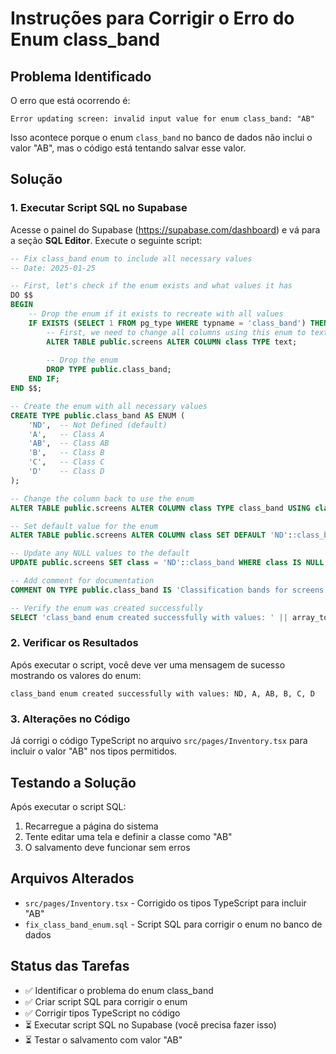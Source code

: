 # Instruções para Corrigir o Erro do Enum class_band

## Problema Identificado
O erro que está ocorrendo é:
```
Error updating screen: invalid input value for enum class_band: "AB"
```

Isso acontece porque o enum `class_band` no banco de dados não inclui o valor "AB", mas o código está tentando salvar esse valor.

## Solução

### 1. Executar Script SQL no Supabase

Acesse o painel do Supabase (https://supabase.com/dashboard) e vá para a seção **SQL Editor**. Execute o seguinte script:

```sql
-- Fix class_band enum to include all necessary values
-- Date: 2025-01-25

-- First, let's check if the enum exists and what values it has
DO $$
BEGIN
    -- Drop the enum if it exists to recreate with all values
    IF EXISTS (SELECT 1 FROM pg_type WHERE typname = 'class_band') THEN
        -- First, we need to change all columns using this enum to text temporarily
        ALTER TABLE public.screens ALTER COLUMN class TYPE text;
        
        -- Drop the enum
        DROP TYPE public.class_band;
    END IF;
END $$;

-- Create the enum with all necessary values
CREATE TYPE public.class_band AS ENUM (
    'ND',  -- Not Defined (default)
    'A',   -- Class A
    'AB',  -- Class AB  
    'B',   -- Class B
    'C',   -- Class C
    'D'    -- Class D
);

-- Change the column back to use the enum
ALTER TABLE public.screens ALTER COLUMN class TYPE class_band USING class::class_band;

-- Set default value for the enum
ALTER TABLE public.screens ALTER COLUMN class SET DEFAULT 'ND'::class_band;

-- Update any NULL values to the default
UPDATE public.screens SET class = 'ND'::class_band WHERE class IS NULL;

-- Add comment for documentation
COMMENT ON TYPE public.class_band IS 'Classification bands for screens: ND=Not Defined, A=Class A, AB=Class AB, B=Class B, C=Class C, D=Class D';

-- Verify the enum was created successfully
SELECT 'class_band enum created successfully with values: ' || array_to_string(enum_range(NULL::class_band), ', ') as status;
```

### 2. Verificar os Resultados

Após executar o script, você deve ver uma mensagem de sucesso mostrando os valores do enum:
```
class_band enum created successfully with values: ND, A, AB, B, C, D
```

### 3. Alterações no Código

Já corrigi o código TypeScript no arquivo `src/pages/Inventory.tsx` para incluir o valor "AB" nos tipos permitidos.

## Testando a Solução

Após executar o script SQL:

1. Recarregue a página do sistema
2. Tente editar uma tela e definir a classe como "AB"
3. O salvamento deve funcionar sem erros

## Arquivos Alterados

- `src/pages/Inventory.tsx` - Corrigido os tipos TypeScript para incluir "AB"
- `fix_class_band_enum.sql` - Script SQL para corrigir o enum no banco de dados

## Status das Tarefas

- ✅ Identificar o problema do enum class_band
- ✅ Criar script SQL para corrigir o enum
- ✅ Corrigir tipos TypeScript no código
- ⏳ Executar script SQL no Supabase (você precisa fazer isso)
- ⏳ Testar o salvamento com valor "AB"
